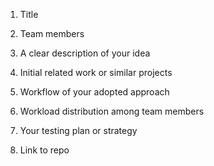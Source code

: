 1. Title

1. Team members

1. A clear description of your idea

1. Initial related work or similar projects

1. Workflow of your adopted approach

1. Workload distribution among team members

1. Your testing plan or strategy

1. Link to repo
